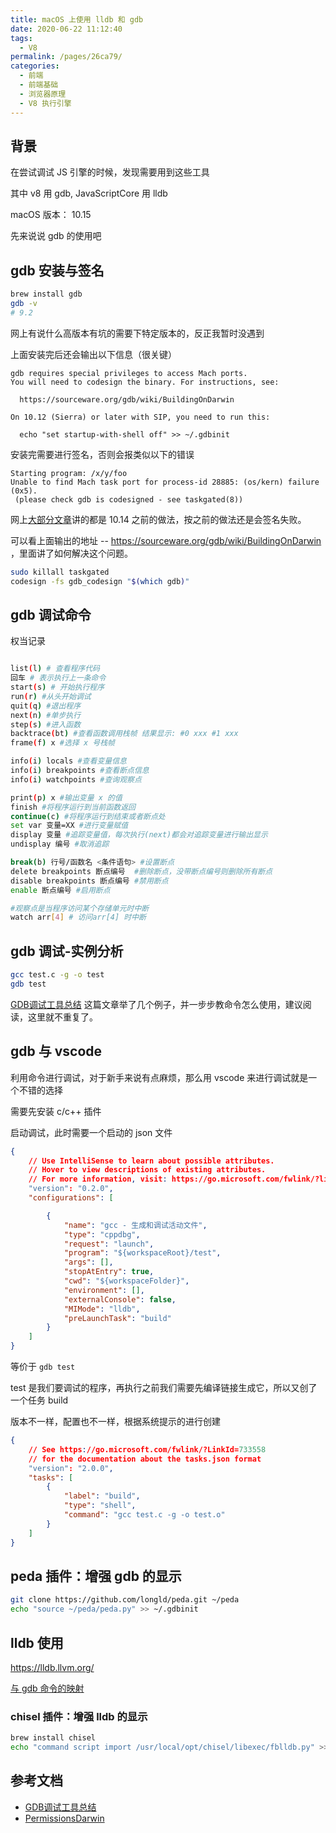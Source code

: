 ```yaml
---
title: macOS 上使用 lldb 和 gdb
date: 2020-06-22 11:12:40
tags: 
  - V8
permalink: /pages/26ca79/
categories: 
  - 前端
  - 前端基础
  - 浏览器原理
  - V8 执行引擎
---
```


## 背景

在尝试调试 JS 引擎的时候，发现需要用到这些工具

其中 v8 用 gdb, JavaScriptCore 用 lldb

macOS 版本： 10.15 

先来说说 gdb 的使用吧

<!--more-->

## gdb 安装与签名

```sh
brew install gdb
gdb -v
# 9.2
```

网上有说什么高版本有坑的需要下特定版本的，反正我暂时没遇到

上面安装完后还会输出以下信息（很关键）

```
gdb requires special privileges to access Mach ports.
You will need to codesign the binary. For instructions, see:

  https://sourceware.org/gdb/wiki/BuildingOnDarwin

On 10.12 (Sierra) or later with SIP, you need to run this:

  echo "set startup-with-shell off" >> ~/.gdbinit
```

安装完需要进行签名，否则会报类似以下的错误
```
Starting program: /x/y/foo
Unable to find Mach task port for process-id 28885: (os/kern) failure (0x5).
 (please check gdb is codesigned - see taskgated(8))
```
网上[大部分文章](https://blog.csdn.net/weixin_30257433/article/details/94883470)讲的都是 10.14 之前的做法，按之前的做法还是会签名失败。

可以看上面输出的地址 -- https://sourceware.org/gdb/wiki/BuildingOnDarwin ，里面讲了如何解决这个问题。

```sh
sudo killall taskgated
codesign -fs gdb_codesign "$(which gdb)"
```

## gdb 调试命令

权当记录

```sh

list(l) # 查看程序代码
回车 # 表示执行上一条命令
start(s) # 开始执行程序
run(r) #从头开始调试
quit(q) #退出程序
next(n) #单步执行
step(s) #进入函数
backtrace(bt) #查看函数调用栈帧 结果显示: #0 xxx #1 xxx
frame(f) x #选择 x 号栈帧

info(i) locals #查看变量信息
info(i) breakpoints #查看断点信息
info(i) watchpoints #查询观察点

print(p) x #输出变量 x 的值
finish #将程序运行到当前函数返回
continue(c) #将程序运行到结束或者断点处
set var 变量=XX #进行变量赋值
display 变量 #追踪变量值，每次执行(next)都会对追踪变量进行输出显示
undisplay 编号 #取消追踪

break(b) 行号/函数名 <条件语句> #设置断点
delete breakpoints 断点编号  #删除断点，没带断点编号则删除所有断点
disable breakpoints 断点编号 #禁用断点
enable 断点编号 #启用断点

#观察点是当程序访问某个存储单元时中断
watch arr[4] # 访问arr[4] 时中断
```

## gdb 调试-实例分析
 
 ```sh
gcc test.c -g -o test
gdb test
```

[GDB调试工具总结](https://www.jianshu.com/p/30ffc01380a0) 这篇文章举了几个例子，并一步步教命令怎么使用，建议阅读，这里就不重复了。

## gdb 与 vscode

利用命令进行调试，对于新手来说有点麻烦，那么用 vscode 来进行调试就是一个不错的选择

需要先安装 c/c++ 插件

启动调试，此时需要一个启动的 json 文件

```json
{
    // Use IntelliSense to learn about possible attributes.
    // Hover to view descriptions of existing attributes.
    // For more information, visit: https://go.microsoft.com/fwlink/?linkid=830387
    "version": "0.2.0",
    "configurations": [

        {
            "name": "gcc - 生成和调试活动文件",
            "type": "cppdbg",
            "request": "launch",
            "program": "${workspaceRoot}/test",
            "args": [],
            "stopAtEntry": true,
            "cwd": "${workspaceFolder}",
            "environment": [],
            "externalConsole": false,
            "MIMode": "lldb",
            "preLaunchTask": "build"
        }
    ]
}
```

等价于 `gdb test`

test 是我们要调试的程序，再执行之前我们需要先编译链接生成它，所以又创了一个任务 build

版本不一样，配置也不一样，根据系统提示的进行创建

```json
{
    // See https://go.microsoft.com/fwlink/?LinkId=733558
    // for the documentation about the tasks.json format
    "version": "2.0.0",
    "tasks": [
        {
            "label": "build",
            "type": "shell",
            "command": "gcc test.c -g -o test.o"
        }
    ]
}
```

## peda 插件：增强 gdb 的显示

```sh
git clone https://github.com/longld/peda.git ~/peda
echo "source ~/peda/peda.py" >> ~/.gdbinit
```

## lldb 使用

https://lldb.llvm.org/

[与 gdb 命令的映射](https://lldb.llvm.org/use/map.html)

### chisel 插件：增强 lldb 的显示

```sh
brew install chisel
echo "command script import /usr/local/opt/chisel/libexec/fblldb.py" >> ~/.lldbinit
```


## 参考文档

- [GDB调试工具总结](https://www.jianshu.com/p/30ffc01380a0)
- [PermissionsDarwin](https://sourceware.org/gdb/wiki/PermissionsDarwin)